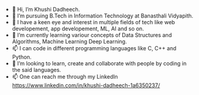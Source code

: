 - 👋 Hi, I’m Khushi Dadheech. 
- 👀 I’m pursuing B.Tech in Information Technology at Banasthali Vidyapith. 
- 👀 I have a keen eye and interest in multiple fields of tech like web developement, app developement, ML, AI and so on.
- 🌱 I’m currently learning variour concepts of Data Structures and Algorithms, Machine Learning Deep Learning.
- 📫 I can code in different programming languages like C, C++ and Python.
- 💞️ I’m looking to learn, create and collaborate with people by coding in the said languages.
- 📫 One can reach me through my LinkedIn https://www.linkedin.com/in/khushi-dadheech-1a6350237/

<!---
Khushi05-D/Khushi05-D is a ✨ special ✨ repository because its `README.md` (this file) appears on your GitHub profile.
You can click the Preview link to take a look at your changes.
--->
